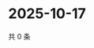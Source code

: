 # 2025-10-17

共 0 条

<!-- BEGIN ZHIHUQUESTIONS -->
<!-- 最后更新时间 Fri Oct 17 2025 10:19:44 GMT+0800 (China Standard Time) -->

<!-- END ZHIHUQUESTIONS -->
